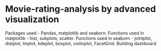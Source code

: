 # Movie-rating-analysis by advanced visualization
Packages used - Pandas, matplotlib and seaborn.
Functions used in matplotlib - hist, subplots, scatter.
Functions used in seaborn - jointplot, distplot, lmplot, kdeplot, boxplot, violinplot, FacetGrid.
Building dashboard
